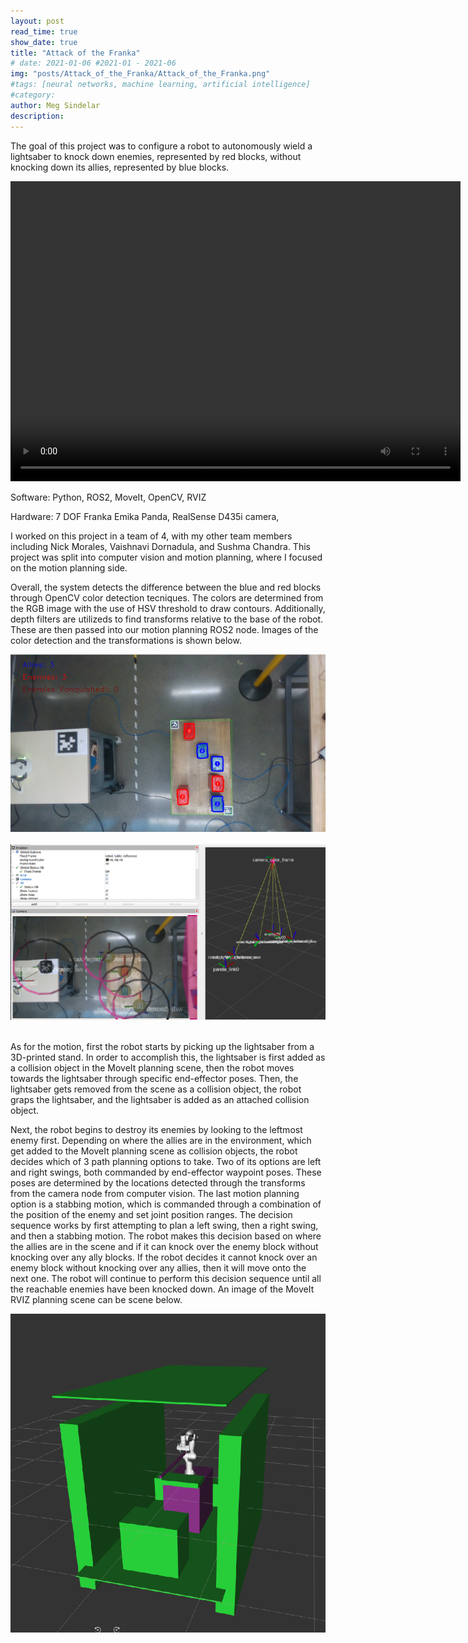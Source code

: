 ```yaml
---
layout: post
read_time: true
show_date: true
title: "Attack of the Franka"
# date: 2021-01-06 #2021-01 - 2021-06
img: "posts/Attack_of_the_Franka/Attack_of_the_Franka.png"
#tags: [neural networks, machine learning, artificial intelligence]
#category: 
author: Meg Sindelar
description: 
---
```

The goal of this project was to configure a robot to autonomously wield a lightsaber to knock down enemies, represented by red blocks, without knocking down its allies, represented by blue blocks.

<video width="720" height="480" controls="controls">
  <source src="https://user-images.githubusercontent.com/113186159/206842696-c61fa77b-1fb3-462e-9ac9-2ade4ed72283.mp4" type="video/mp4">
</video>

Software: Python, ROS2, MoveIt, OpenCV, RVIZ

Hardware: 7 DOF Franka Emika Panda, RealSense D435i camera, 

I worked on this project in a team of 4, with my other team members including Nick Morales, Vaishnavi Dornadula, and Sushma Chandra. This project was split into computer vision and motion planning, where I focused on the motion planning side.


Overall, the system detects the difference between the blue and red blocks through OpenCV color detection tecniques. The colors are determined from the RGB image with the use of HSV threshold to draw contours. Additionally, depth filters are utilizeds to find transforms relative to the base of the robot. These are then passed into our motion planning ROS2 node. Images of the color detection and the transformations is shown below.

<center><img src='./assets/img/posts/Attack_of_the_Franka/Camera_CV.png' width="540"></center><br>
<center><img src='./assets/img/posts/Attack_of_the_Franka/RVIZ_CV.png' width="540"></center><br>

As for the motion, first the robot starts by picking up the lightsaber from a 3D-printed stand. In order to accomplish this, the lightsaber is first added as a collision object in the MoveIt planning scene, then the robot moves towards the lightsaber through specific end-effector poses. Then, the lightsaber gets removed from the scene as a collision object, the robot graps the lightsaber, and the lightsaber is added as an attached collision object.

Next, the robot begins to destroy its enemies by looking to the leftmost enemy first. Depending on where the allies are in the environment, which get added to the MoveIt planning scene as collision objects, the robot decides which of 3 path planning options to take. Two of its options are left and right swings, both commanded by end-effector waypoint poses. These poses are determined by the locations detected through the transforms from the camera node from computer vision. The last motion planning option is a stabbing motion, which is commanded through a combination of the position of the enemy and set joint position ranges. The decision sequence works by first attempting to plan a left swing, then a right swing, and then a stabbing motion. The robot makes this decision based on where the allies are in the scene and if it can knock over the enemy block without knocking over any ally blocks. If the robot decides it cannot knock over an enemy block without knocking over any allies, then it will move onto the next one. The robot will continue to perform this decision sequence until all the reachable enemies have been knocked down. An image of the MoveIt RVIZ planning scene can be scene below.

<center><img src='./assets/img/posts/Attack_of_the_Franka/Planning_Scene.png' width="540"></center><br>
